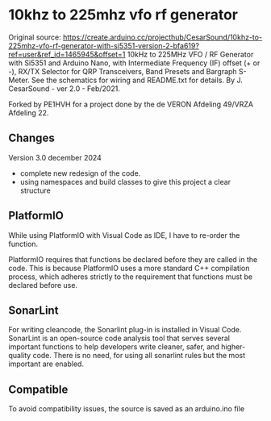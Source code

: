 10khz to 225mhz vfo rf generator
==================================

  Original source: https://create.arduino.cc/projecthub/CesarSound/10khz-to-225mhz-vfo-rf-generator-with-si5351-version-2-bfa619?ref=user&ref_id=1465945&offset=1
  10kHz to 225MHz VFO / RF Generator with Si5351 and Arduino Nano, with Intermediate Frequency (IF) offset
  (+ or -), RX/TX Selector for QRP Transceivers, Band Presets and Bargraph S-Meter. See the schematics for
  wiring and README.txt for details. By J. CesarSound - ver 2.0 - Feb/2021. 
  
  Forked by PE1HVH for a project done by the de VERON Afdeling 49/VRZA Afdeling 22.
  
  Changes   
  -------
  Version 3.0 december 2024
   * complete new redesign of the code.
   * using namespaces and build classes to give this project a clear structure
   
  PlatformIO
  ----------
  While using PlatformIO with Visual Code as IDE, I have to re-order the function.
  
  PlatformIO requires that functions be declared before they are called in the code. This is because PlatformIO uses a more standard C++ compilation process,
  which adheres strictly to the requirement that functions must be declared before use.

  SonarLint
  ---------
  For writing cleancode, the Sonarlint plug-in is installed in Visual Code. 
  SonarLint is an open-source code analysis tool that serves several important functions to help developers write cleaner, safer, and higher-quality code. 
  There is no need, for using all sonarlint rules but the most important are enabled.
  
  Compatible
  ----------
  To avoid compatibility issues, the source is saved as an arduino.ino file
  

  
